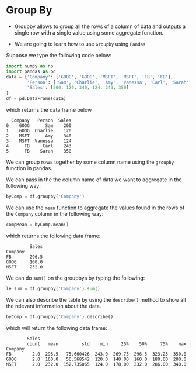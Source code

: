 # Group By

- Groupby allows to group all the rows of a column of data and outputs a single row with a single value using some aggregate function.

- We are going to learn how to use `Groupby` using `Pandas` 


Suppose we type the following code below: 
````python
import numpy as np
import pandas as pd
data = {'Company': ['GOOG', 'GOOG', 'MSFT', 'MSFT', 'FB', 'FB'], 
        'Person': ['Sam', 'Charlie', 'Amy', 'Vanessa', 'Carl', 'Sarah'],
        'Sales': [200, 120, 340, 124, 243, 350]
}
df = pd.DataFrame(data)
````
which returns the data frame below

````
  Company   Person  Sales
0    GOOG      Sam    200
1    GOOG  Charlie    120
2    MSFT      Amy    340
3    MSFT  Vanessa    124
4      FB     Carl    243
5      FB    Sarah    350
````

We can group rows together by some column name using the `groupby` function in pandas.

We can pass in the the column name of data we want to aggregate in the following way:
````python
byComp = df.groupby('Company')
````
We can use the `mean` function to aggregate the values found in the rows of the `Company` column in the following way:
````python
compMean = byComp.mean()
````
which returns the following data frame:
````
         Sales
Company       
FB       296.5
GOOG     160.0
MSFT     232.0
````

We can do `sum()` on the groupbys by typing the following:
````python
le_sum = df.groupby('Company').sum()
````
We can also describe the table by using the `describe()` method to show all the relevant information about the data.
````python
byComp = df.groupby('Company').describe()
````
which will return the following data frame:
````
        Sales                                                        
        count   mean         std    min     25%    50%     75%    max
Company                                                              
FB        2.0  296.5   75.660426  243.0  269.75  296.5  323.25  350.0
GOOG      2.0  160.0   56.568542  120.0  140.00  160.0  180.00  200.0
MSFT      2.0  232.0  152.735065  124.0  178.00  232.0  286.00  340.0
````


